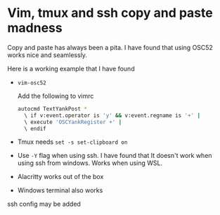 # Vim, tmux and ssh copy and paste madness

Copy and paste has always been a pita. I have found that using OSC52 works nice and seamlessly.

Here is a working example that I have found

- `vim-osc52`

  Add the following to vimrc

  ```bash
  autocmd TextYankPost *
    \ if v:event.operator is 'y' && v:event.regname is '+' |
    \ execute 'OSCYankRegister +' |
    \ endif
  ```

- Tmux needs `set -s set-clipboard on`
- Use `-Y` flag when using ssh. I have found that It doesn't work when using ssh from windows. Works when using WSL.
- Alacritty works out of the box
- Windows terminal also works

ssh config may be added

